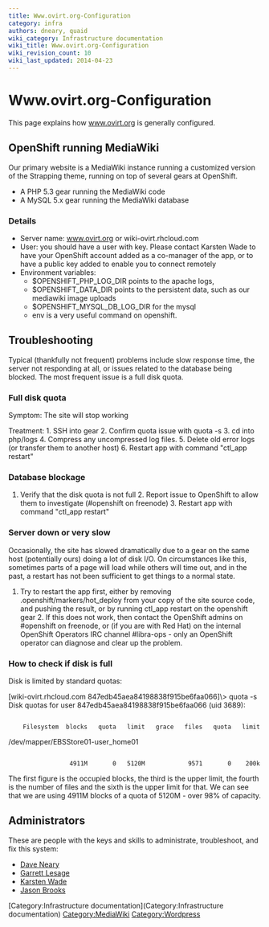 ```yaml
---
title: Www.ovirt.org-Configuration
category: infra
authors: dneary, quaid
wiki_category: Infrastructure documentation
wiki_title: Www.ovirt.org-Configuration
wiki_revision_count: 10
wiki_last_updated: 2014-04-23
---
```


# Www.ovirt.org-Configuration

This page explains how www.ovirt.org is generally configured.

## OpenShift running MediaWiki

Our primary website is a MediaWiki instance running a customized version of the Strapping theme, running on top of several gears at OpenShift.

*   A PHP 5.3 gear running the MediaWiki code
*   A MySQL 5.x gear running the MediaWiki database

### Details

*   Server name: www.ovirt.org or wiki-ovirt.rhcloud.com
*   User: you should have a user with key. Please contact Karsten Wade to have your OpenShift account added as a co-manager of the app, or to have a public key added to enable you to connect remotely
*   Environment variables:
    -   $OPENSHIFT_PHP_LOG_DIR points to the apache logs,
    -   $OPENSHIFT_DATA_DIR points to the persistent data, such as our mediawiki image uploads
    -   $OPENSHIFT_MYSQL_DB_LOG_DIR for the mysql
    -   env is a very useful command on openshift.

## Troubleshooting

Typical (thankfully not frequent) problems include slow response time, the server not responding at all, or issues related to the database being blocked. The most frequent issue is a full disk quota.

### Full disk quota

Symptom: The site will stop working

Treatment: 1. SSH into gear 2. Confirm quota issue with quota -s 3. cd into php/logs 4. Compress any uncompressed log files. 5. Delete old error logs (or transfer them to another host) 6. Restart app with command "ctl_app restart"

### Database blockage

1. Verify that the disk quota is not full 2. Report issue to OpenShift to allow them to investigate (#openshift on freenode) 3. Restart app with command "ctl_app restart"

### Server down or very slow

Occasionally, the site has slowed dramatically due to a gear on the same host (potentially ours) doing a lot of disk I/O. On circumstances like this, sometimes parts of a page will load while others will time out, and in the past, a restart has not been sufficient to get things to a normal state.

1. Try to restart the app first, either by removing .openshift/markers/hot_deploy from your copy of the site source code, and pushing the result, or by running ctl_app restart on the openshift gear 2. If this does not work, then contact the OpenShift admins on #openshift on freenode, or (if you are with Red Hat) on the internal OpenShift Operators IRC channel #libra-ops - only an OpenShift operator can diagnose and clear up the problem.

### How to check if disk is full

Disk is limited by standard quotas:

[wiki-ovirt.rhcloud.com 847edb45aea84198838f915be6faa066]\\> quota -s Disk quotas for user 847edb45aea84198838f915be6faa066 (uid 3689):

          Filesystem  blocks   quota   limit   grace   files   quota   limit   grace

/dev/mapper/EBSStore01-user_home01

                       4911M       0   5120M            9571       0    200k

The first figure is the occupied blocks, the third is the upper limit, the fourth is the number of files and the sixth is the upper limit for that. We can see that we are using 4911M blocks of a quota of 5120M - over 98% of capacity.

## Administrators

These are people with the keys and skills to administrate, troubleshoot, and fix this system:

*   [Dave Neary](DNeary)
*   [Garrett Lesage](Garrett)
*   [Karsten Wade](Quaid)
*   [Jason Brooks](Jbrooks)

[Category:Infrastructure documentation](Category:Infrastructure documentation) <Category:MediaWiki> <Category:Wordpress>
